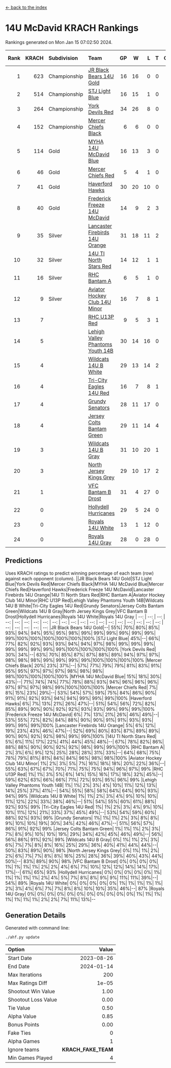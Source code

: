 [<- back to the index](readme.md)
# 14U McDavid KRACH Rankings
Rankings generated on Mon Jan 15 07:02:50 2024.

Rank|KRACH|Subdivision|Team|GP|W|L|T|OTW|OTL|SoS|Exp Wins|Win Diff
---:|---:|:---|:---|---:|---:|---:|---:|---:|---:|---:|---:|---:
1|623|Championship|[JR Black Bears 14U Gold](https://gamesheetstats.com/seasons/3659/teams/140633/schedule)|16|16|0|0|1|0|7|16.8|-0.0
2|514|Championship|[STJ Light Blue](https://gamesheetstats.com/seasons/3659/teams/140639/schedule)|16|15|1|0|0|0|46|15.9|0.0
3|264|Championship|[York Devils Red](https://gamesheetstats.com/seasons/3659/teams/140644/schedule)|34|26|8|0|0|0|370|26.9|0.0
4|152|Championship|[Mercer Chiefs Black](https://gamesheetstats.com/seasons/3659/teams/140605/schedule)|6|6|0|0|0|0|3|6.9|0.0
5|114|Gold|[MYHA 14U McDavid Blue](https://gamesheetstats.com/seasons/3659/teams/140636/schedule)|16|13|3|0|0|0|46|13.9|0.0
6|46|Gold|[Mercer Chiefs Red](https://gamesheetstats.com/seasons/3659/teams/140606/schedule)|5|4|1|0|0|0|46|4.9|0.0
7|41|Gold|[Haverford Hawks](https://gamesheetstats.com/seasons/3659/teams/140630/schedule)|30|20|10|0|0|0|97|20.9|0.0
8|40|Gold|[Frederick Freeze 14U McDavid](https://gamesheetstats.com/seasons/3659/teams/140628/schedule)|14|9|2|3|0|0|44|11.4|0.0
9|35|Silver|[Lancaster Firebirds 14U Orange](https://gamesheetstats.com/seasons/3659/teams/140634/schedule)|31|18|11|2|0|0|104|19.9|0.0
10|32|Silver|[14U TI North Stars Red](https://gamesheetstats.com/seasons/3659/teams/140626/schedule)|14|12|1|1|0|0|6|13.4|0.0
11|16|Silver|[RHC Bantam A](https://gamesheetstats.com/seasons/3659/teams/140618/schedule)|6|5|1|0|0|0|3|5.9|0.0
12|9|Silver|[Aviator Hockey Club 14U Minor](https://gamesheetstats.com/seasons/3659/teams/140627/schedule)|16|7|8|1|0|0|120|8.4|0.0
13|7||[RHC U13P Red](https://gamesheetstats.com/seasons/3659/teams/140619/schedule)|9|5|3|1|1|0|29|6.4|0.0
14|5||[Lehigh Valley Phantoms Youth 14B](https://gamesheetstats.com/seasons/3659/teams/140635/schedule)|30|14|16|0|1|1|59|14.9|0.0
15|4||[Wildcats 14U B White](https://gamesheetstats.com/seasons/3659/teams/140643/schedule)|29|13|14|2|1|1|43|14.9|0.0
16|4||[Tri-City Eagles 14U Red](https://gamesheetstats.com/seasons/3659/teams/140640/schedule)|16|7|8|1|1|0|56|8.4|0.0
17|4||[Grundy Senators](https://gamesheetstats.com/seasons/3659/teams/140629/schedule)|28|11|17|0|0|1|126|11.9|0.0
18|4||[Jersey Colts Bantam Green](https://gamesheetstats.com/seasons/3659/teams/140632/schedule)|29|11|14|4|1|0|26|13.9|0.0
19|3||[Wildcats 14U B Gray](https://gamesheetstats.com/seasons/3659/teams/140642/schedule)|31|10|20|1|0|0|41|11.4|0.0
20|3||[North Jersey Kings Grey](https://gamesheetstats.com/seasons/3659/teams/140637/schedule)|29|10|17|2|1|1|31|11.9|0.0
21|1||[VFC Bantam B Drost](https://gamesheetstats.com/seasons/3659/teams/140641/schedule)|31|4|27|0|0|2|130|4.9|0.0
22|0||[Hollydell Hurricanes](https://gamesheetstats.com/seasons/3659/teams/140631/schedule)|29|5|24|0|0|0|22|5.9|0.0
23|0||[Royals 14U White](https://gamesheetstats.com/seasons/3659/teams/140620/schedule)|13|1|12|0|0|1|92|1.9|0.0
24|0||[Royals 14U Gray](https://gamesheetstats.com/seasons/3659/teams/140638/schedule)|28|0|28|0|0|0|75|0.9|0.0

## Predictions
Uses KRACH ratings to predict winning percentage of each team (row) against each opponent (column).
||JR Black Bears 14U Gold|STJ Light Blue|York Devils Red|Mercer Chiefs Black|MYHA 14U McDavid Blue|Mercer Chiefs Red|Haverford Hawks|Frederick Freeze 14U McDavid|Lancaster Firebirds 14U Orange|14U TI North Stars Red|RHC Bantam A|Aviator Hockey Club 14U Minor|RHC U13P Red|Lehigh Valley Phantoms Youth 14B|Wildcats 14U B White|Tri-City Eagles 14U Red|Grundy Senators|Jersey Colts Bantam Green|Wildcats 14U B Gray|North Jersey Kings Grey|VFC Bantam B Drost|Hollydell Hurricanes|Royals 14U White|Royals 14U Gray
| --: | --: | --: | --: | --: | --: | --: | --: | --: | --: | --: | --: | --: | --: | --: | --: | --: | --: | --: | --: | --: | --: | --: | --: | --: 
|JR Black Bears 14U Gold|--| 55%| 70%| 80%| 85%| 93%| 94%| 94%| 95%| 95%| 98%| 99%| 99%| 99%| 99%| 99%| 99%| 99%|100%|100%|100%|100%|100%|100%
|STJ Light Blue| 45%|--| 66%| 77%| 82%| 92%| 93%| 93%| 94%| 94%| 97%| 98%| 99%| 99%| 99%| 99%| 99%| 99%| 99%| 99%|100%|100%|100%|100%
|York Devils Red| 30%| 34%|--| 63%| 70%| 85%| 87%| 87%| 88%| 89%| 94%| 97%| 97%| 98%| 98%| 98%| 99%| 99%| 99%| 99%|100%|100%|100%|100%
|Mercer Chiefs Black| 20%| 23%| 37%|--| 57%| 77%| 79%| 79%| 81%| 83%| 91%| 95%| 95%| 97%| 97%| 97%| 98%| 98%| 98%| 98%|100%|100%|100%|100%
|MYHA 14U McDavid Blue| 15%| 18%| 30%| 43%|--| 71%| 74%| 74%| 77%| 78%| 88%| 93%| 94%| 96%| 96%| 96%| 97%| 97%| 97%| 98%| 99%|100%|100%|100%
|Mercer Chiefs Red|  7%|  8%| 15%| 23%| 29%|--| 53%| 54%| 57%| 59%| 75%| 84%| 86%| 90%| 91%| 91%| 92%| 93%| 94%| 94%| 99%| 99%| 99%|100%
|Haverford Hawks|  6%|  7%| 13%| 21%| 26%| 47%|--| 51%| 54%| 56%| 72%| 82%| 85%| 89%| 90%| 90%| 92%| 92%| 93%| 93%| 99%| 99%| 99%|100%
|Frederick Freeze 14U McDavid|  6%|  7%| 13%| 21%| 26%| 46%| 49%|--| 53%| 55%| 72%| 82%| 84%| 88%| 90%| 90%| 91%| 91%| 93%| 93%| 99%| 99%| 99%|100%
|Lancaster Firebirds 14U Orange|  5%|  6%| 12%| 19%| 23%| 43%| 46%| 47%|--| 52%| 69%| 80%| 83%| 87%| 89%| 89%| 90%| 90%| 92%| 92%| 98%| 99%| 99%|100%
|14U TI North Stars Red|  5%|  6%| 11%| 17%| 22%| 41%| 44%| 45%| 48%|--| 67%| 78%| 82%| 86%| 88%| 88%| 90%| 90%| 92%| 92%| 98%| 99%| 99%|100%
|RHC Bantam A|  2%|  3%|  6%|  9%| 12%| 25%| 28%| 28%| 31%| 33%|--| 64%| 68%| 75%| 78%| 79%| 81%| 81%| 84%| 84%| 96%| 98%| 98%|100%
|Aviator Hockey Club 14U Minor|  1%|  2%|  3%|  5%|  7%| 16%| 18%| 18%| 20%| 22%| 36%|--| 55%| 63%| 67%| 67%| 70%| 71%| 75%| 75%| 94%| 96%| 97%| 99%
|RHC U13P Red|  1%|  1%|  3%|  5%|  6%| 14%| 15%| 16%| 17%| 18%| 32%| 45%|--| 59%| 62%| 63%| 66%| 66%| 71%| 72%| 93%| 95%| 96%| 99%
|Lehigh Valley Phantoms Youth 14B|  1%|  1%|  2%|  3%|  4%| 10%| 11%| 12%| 13%| 14%| 25%| 37%| 41%|--| 54%| 55%| 58%| 58%| 64%| 64%| 90%| 93%| 94%| 99%
|Wildcats 14U B White|  1%|  1%|  2%|  3%|  4%|  9%| 10%| 10%| 11%| 12%| 22%| 33%| 38%| 46%|--| 51%| 54%| 55%| 60%| 61%| 88%| 92%| 93%| 99%
|Tri-City Eagles 14U Red|  1%|  1%|  2%|  3%|  4%|  9%| 10%| 10%| 11%| 12%| 21%| 33%| 37%| 45%| 49%|--| 53%| 54%| 59%| 60%| 88%| 92%| 93%| 99%
|Grundy Senators|  1%|  1%|  1%|  2%|  3%|  8%|  8%|  9%| 10%| 10%| 19%| 30%| 34%| 42%| 46%| 47%|--| 51%| 56%| 57%| 86%| 91%| 92%| 99%
|Jersey Colts Bantam Green|  1%|  1%|  1%|  2%|  3%|  7%|  8%|  9%| 10%| 10%| 19%| 29%| 34%| 42%| 45%| 46%| 49%|--| 56%| 56%| 86%| 91%| 92%| 99%
|Wildcats 14U B Gray|  0%|  1%|  1%|  2%|  3%|  6%|  7%|  7%|  8%|  8%| 16%| 25%| 29%| 36%| 40%| 41%| 44%| 44%|--| 50%| 83%| 89%| 90%| 98%
|North Jersey Kings Grey|  0%|  1%|  1%|  2%|  2%|  6%|  7%|  7%|  8%|  8%| 16%| 25%| 28%| 36%| 39%| 40%| 43%| 44%| 50%|--| 83%| 89%| 90%| 98%
|VFC Bantam B Drost|  0%|  0%|  0%|  0%|  1%|  1%|  1%|  1%|  2%|  2%|  4%|  6%|  7%| 10%| 12%| 12%| 14%| 14%| 17%| 17%|--| 61%| 65%| 93%
|Hollydell Hurricanes|  0%|  0%|  0%|  0%|  0%|  1%|  1%|  1%|  1%|  1%|  2%|  4%|  5%|  7%|  8%|  8%|  9%|  9%| 11%| 11%| 39%|--| 54%| 89%
|Royals 14U White|  0%|  0%|  0%|  0%|  0%|  1%|  1%|  1%|  1%|  1%|  2%|  3%|  4%|  6%|  7%|  7%|  8%|  8%| 10%| 10%| 35%| 46%|--| 87%
|Royals 14U Gray|  0%|  0%|  0%|  0%|  0%|  0%|  0%|  0%|  0%|  0%|  0%|  1%|  1%|  1%|  1%|  1%|  1%|  1%|  2%|  2%|  7%| 11%| 13%|--

## Generation Details

Generated with command line:
```
./ahf.py update
```

| Option | Value |
| :----- | ----: |
| Start Date | 2023-08-26 |
| End Date | 2024-01-14 |
| Max Iterations | 200 |
| Max Ratings Diff | 1e-05 |
| Shootout Win Value | 1.00 |
| Shootout Loss Value | 0.00 |
| Tie Value | 0.50 |
| Alpha Value | 0.85 |
| Bonus Points | 0.00 |
| Fake Ties | 0 |
| Alpha Games | 1 |
| Ignore teams | __KRACH_FAKE_TEAM__ |
| Min Games Played | 4 |


